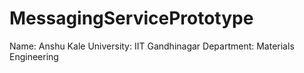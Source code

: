 # MessagingServicePrototype

Name: Anshu Kale
University: IIT Gandhinagar
Department: Materials Engineering
